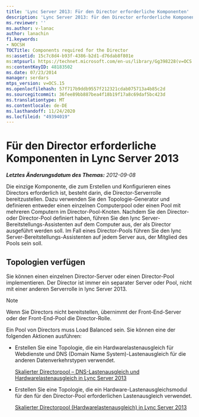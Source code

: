 ```yaml
---
title: 'Lync Server 2013: Für den Director erforderliche Komponenten'
description: 'Lync Server 2013: für den Director erforderliche Komponenten.'
ms.reviewer: ''
ms.author: v-lanac
author: lanachin
f1.keywords:
- NOCSH
TOCTitle: Components required for the Director
ms:assetid: 15c7c8d4-b93f-4386-b2d1-d76dab8f801e
ms:mtpsurl: https://technet.microsoft.com/en-us/library/Gg398228(v=OCS.15)
ms:contentKeyID: 48183502
ms.date: 07/23/2014
manager: serdars
mtps_version: v=OCS.15
ms.openlocfilehash: 57f717b9ddb9557f212321cdab075713a4b85c2d
ms.sourcegitcommit: 36fee89bb887bea4f18b19f17a8c69daf5bc423d
ms.translationtype: MT
ms.contentlocale: de-DE
ms.lasthandoff: 11/24/2020
ms.locfileid: "49394019"
---
```

# <a name="components-required-for-the-director-in-lync-server-2013"></a>Für den Director erforderliche Komponenten in Lync Server 2013

<div data-xmlns="http://www.w3.org/1999/xhtml">

<div class="topic" data-xmlns="http://www.w3.org/1999/xhtml" data-msxsl="urn:schemas-microsoft-com:xslt" data-cs="https://msdn.microsoft.com/">

<div data-asp="https://msdn2.microsoft.com/asp">



</div>

<div id="mainSection">

<div id="mainBody">

<span> </span>

_**Letztes Änderungsdatum des Themas:** 2012-09-08_

Die einzige Komponente, die zum Erstellen und Konfigurieren eines Directors erforderlich ist, besteht darin, die Director-Serverrolle bereitzustellen. Dazu verwenden Sie den Topologie-Generator und definieren entweder einen einzelnen Computerpool oder einen Pool mit mehreren Computern im Director-Pool-Knoten. Nachdem Sie den Director-oder Director-Pool definiert haben, führen Sie den lync Server-Bereitstellungs-Assistenten auf dem Computer aus, der als Director ausgeführt werden soll. Im Fall eines Director-Pools führen Sie den lync Server-Bereitstellungs-Assistenten auf jedem Server aus, der Mitglied des Pools sein soll.

<div>

## <a name="topologies"></a>Topologien verfügen

Sie können einen einzelnen Director-Server oder einen Director-Pool implementieren. Der Director ist immer ein separater Server oder Pool, nicht mit einer anderen Serverrolle in lync Server 2013.

<div>


> [!NOTE]  
> Wenn Sie Directors nicht bereitstellen, übernimmt der Front-End-Server oder der Front-End-Pool die Director-Rolle.



</div>

Ein Pool von Directors muss Load Balanced sein. Sie können eine der folgenden Aktionen ausführen:

  - Erstellen Sie eine Topologie, die ein Hardwarelastenausgleich für Webdienste und DNS (Domain Name System)-Lastenausgleich für die anderen Datenverkehrstypen verwendet.
    
    [Skalierter Directorpool – DNS-Lastenausgleich und Hardwarelastenausgleich in Lync Server 2013](lync-server-2013-scaled-director-pool-dns-load-balancing-and-hardware-load-balancer.md)

  - Erstellen Sie eine Topologie, die ein Hardware-Lastenausgleichsmodul für den für den Director-Pool erforderlichen Lastenausgleich verwendet.
    
    [Skalierter Directorpool (Hardwarelastenausgleich) in Lync Server 2013](lync-server-2013-scaled-director-pool-hardware-load-balancer.md)

</div>

</div>

<span> </span>

</div>

</div>

</div>


